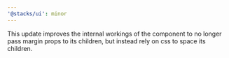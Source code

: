 ```yaml
---
'@stacks/ui': minor
---
```


This update improves the internal workings of the <Stack> component to no longer pass margin props to its children, but instead rely on css to space its children.
